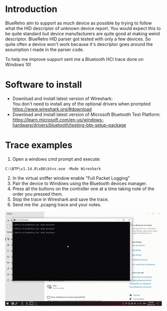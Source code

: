 # Introduction
BlueRetro aim to support as much device as possible by trying to follow what the HID descriptor
of unknown device report. You would expect this to be quite standard but device manufacturers
are quite good at making weird descriptor. BlueRetro HID parser got tested with only a few devices.
So quite often a device won't work because it's descriptor goes around the assumption I made in the
parser code.

To help me improve support sent me a Bluetooth HCI trace done on Windows 10!

# Software to install
* Download and install latest version of Wireshark:\
  You don't need to install any of the optional drivers when prompted\
  https://www.wireshark.org/#download
* Download and install latest version of Microsoft Bluetooth Test Platform:\
  https://learn.microsoft.com/en-us/windows-hardware/drivers/bluetooth/testing-btp-setup-package

# Trace examples
1. Open a windows cmd prompt and execute:
  ```
  C:\BTP\v1.14.0\x86\btvs.exe -Mode Wireshark
  ```
2. In the virtual sniffer window enable "Full Packet Logging"
3. Pair the device to Windows using the Bluetooth devices manager.
4. Press all the buttons on the controller one at a time taking note of the order you pressed them.
5. Stop the trace in Wireshark and save the trace.
6. Send me the .pcapng trace and your notes.

![](img/win10_bt_hci_trace.gif)